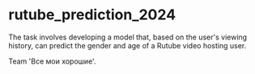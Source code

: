 # rutube_prediction_2024
The task involves developing a model that, based on the user's viewing history, can predict the gender and age of a Rutube video hosting user.



Team 'Все мои хорошие'.

